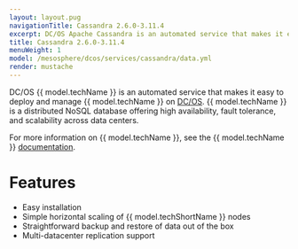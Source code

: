 ```yaml
---
layout: layout.pug
navigationTitle: Cassandra 2.6.0-3.11.4
excerpt: DC/OS Apache Cassandra is an automated service that makes it easy to deploy and manage Apache Cassandra on DC/OS.
title: Cassandra 2.6.0-3.11.4
menuWeight: 1
model: /mesosphere/dcos/services/cassandra/data.yml
render: mustache
---
```


DC/OS {{ model.techName }} is an automated service that makes it easy to deploy and manage {{ model.techName }} on [DC/OS](https://mesosphere.com/product/). {{ model.techName }} is a distributed NoSQL database offering high availability, fault tolerance, and scalability across data centers.

For more information on {{ model.techName }}, see the {{ model.techName }} [documentation](http://cassandra.apache.org/doc/latest/).

# Features

*   Easy installation
*   Simple horizontal scaling of {{ model.techShortName }} nodes
*   Straightforward backup and restore of data out of the box
*   Multi-datacenter replication support
